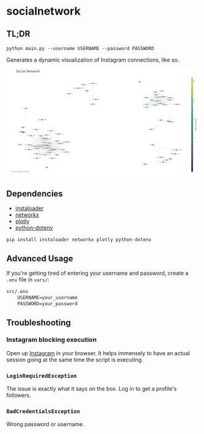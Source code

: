 # socialnetwork

## TL;DR

```console
python main.py --username USERNAME --password PASSWORD
```

Generates a dynamic visualization of Instagram connections, like so.

![Instagram network](vars/visualization.png)

## Dependencies

- [instaloader](https://github.com/instaloader/instaloader)
- [networkx](https://github.com/networkx/networkx)
- [plotly](https://github.com/plotly/plotly.py)
- [python-dotenv](https://github.com/theskumar/python-dotenv)

```console
pip install instaloader networkx plotly python-dotenv 
```

## Advanced Usage

If you're getting tired of entering your username and password, create a ```.env``` file in ```vars/```:

```console
src/.env
    USERNAME=your_username
    PASSWORD=your_password
```

## Troubleshooting

### Instagram blocking execution

Open up [Instagram](instagram.com) in your browser. It helps immensely to
have an actual session going at the same time the script is executing.

### ```LoginRequiredException```

The issue is exactly what it says on the box. Log in to get a profile's followers.

### ```BadCredentialsException```

Wrong password or username.
